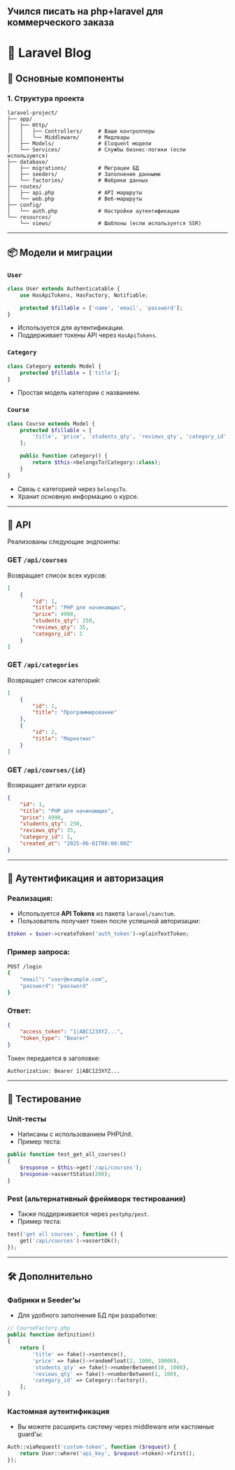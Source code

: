 Учился писать на php+laravel для коммерческого заказа
---

# 🧩 Laravel Blog

## 🔧 Основные компоненты

### 1. **Структура проекта**
```
laravel-project/
├── app/
│   ├── Http/
│   │   ├── Controllers/     # Ваши контроллеры
│   │   └── Middleware/      # Мидлвары
│   ├── Models/              # Eloquent модели
│   └── Services/            # Службы бизнес-логики (если используются)
├── database/
│   ├── migrations/          # Миграции БД
│   ├── seeders/             # Заполнение данными
│   └── factories/           # Фабрики данных
├── routes/
│   ├── api.php              # API маршруты
│   └── web.php              # Веб-маршруты
├── config/
│   └── auth.php             # Настройки аутентификации
└── resources/
    └── views/               # Шаблоны (если используется SSR)
```

---

## 📦 Модели и миграции

### `User`
```php
class User extends Authenticatable {
    use HasApiTokens, HasFactory, Notifiable;

    protected $fillable = ['name', 'email', 'password'];
}
```
- Используется для аутентификации.
- Поддерживает токены API через `HasApiTokens`.

### `Category`
```php
class Category extends Model {
    protected $fillable = ['title'];
}
```
- Простая модель категории с названием.

### `Course`
```php
class Course extends Model {
    protected $fillable = [
        'title', 'price', 'students_qty', 'reviews_qty', 'category_id'
    ];

    public function category() {
        return $this->belongsTo(Category::class);
    }
}
```
- Связь с категорией через `belongsTo`.
- Хранит основную информацию о курсе.

---

## 🚀 API

Реализованы следующие эндпоинты:

### GET `/api/courses`
Возвращает список всех курсов:
```json
[
    {
        "id": 1,
        "title": "PHP для начинающих",
        "price": 4990,
        "students_qty": 250,
        "reviews_qty": 35,
        "category_id": 1
    }
]
```

### GET `/api/categories`
Возвращает список категорий:
```json
[
    {
        "id": 1,
        "title": "Программирование"
    },
    {
        "id": 2,
        "title": "Маркетинг"
    }
]
```

### GET `/api/courses/{id}`
Возвращает детали курса:
```json
{
    "id": 1,
    "title": "PHP для начинающих",
    "price": 4990,
    "students_qty": 250,
    "reviews_qty": 35,
    "category_id": 1,
    "created_at": "2025-06-01T08:00:00Z"
}
```

---

## 🔐 Аутентификация и авторизация

### Реализация:
- Используется **API Tokens** из пакета `laravel/sanctum`.
- Пользователь получает токен после успешной авторизации:
```php
$token = $user->createToken('auth_token')->plainTextToken;
```

### Пример запроса:
```bash
POST /login
{
    "email": "user@example.com",
    "password": "password"
}
```

### Ответ:
```json
{
    "access_token": "1|ABC123XYZ...",
    "token_type": "Bearer"
}
```

Токен передается в заголовке:
```http
Authorization: Bearer 1|ABC123XYZ...
```

---

## 🧪 Тестирование

### Unit-тесты
- Написаны с использованием PHPUnit.
- Пример теста:
```php
public function test_get_all_courses()
{
    $response = $this->get('/api/courses');
    $response->assertStatus(200);
}
```

### Pest (альтернативный фреймворк тестирования)
- Также поддерживается через `pestphp/pest`.
- Пример теста:
```php
test('get all courses', function () {
    get('/api/courses')->assertOk();
});
```

---

## 🛠 Дополнительно

### Фабрики и Seeder'ы
- Для удобного заполнения БД при разработке:
```php
// CourseFactory.php
public function definition()
{
    return [
        'title' => fake()->sentence(),
        'price' => fake()->randomFloat(2, 1000, 10000),
        'students_qty' => fake()->numberBetween(10, 1000),
        'reviews_qty' => fake()->numberBetween(1, 100),
        'category_id' => Category::factory(),
    ];
}
```

### Кастомная аутентификация
- Вы можете расширить систему через middleware или кастомные guard'ы:
```php
Auth::viaRequest('custom-token', function ($request) {
    return User::where('api_key', $request->token)->first();
});
```

